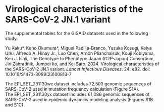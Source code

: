 # Virological characteristics of the SARS-CoV-2 JN.1 variant

The supplemental tables for the GISAID datasets used in the following study.

Yu Kaku*, Kaho Okumura*, Miguel Padilla-Branco, Yusuke Kosugi, Keiya Uriu, Alfredo A. Hinay Jr., Luo Chen, Arnon Plianchaisuk, Kouji Kobiyama, Ken J. Ishii, The Genotype to Phenotype Japan (G2P-Japan) Consortium, Jiri Zahradnik, Jumpei Ito, and Kei Sato. 2024. Virological characteristics of the SARS-CoV-2 JN.1 variant. *Lancet Infectious Diseases*. 24: e82. doi: 10.1016/S1473-3099(23)00813-7

The EPI_SET_231130we dataset includes 72,503 genomic sequences of SARS-CoV-2 used in mutation frequency calculation (Figure S1A).\
The EPI_SET_231130yx dataset includes 61,086 genomic sequences of SARS-CoV-2 used in epidemic dynamics modeling analysis (Figures S1B and S1C).
